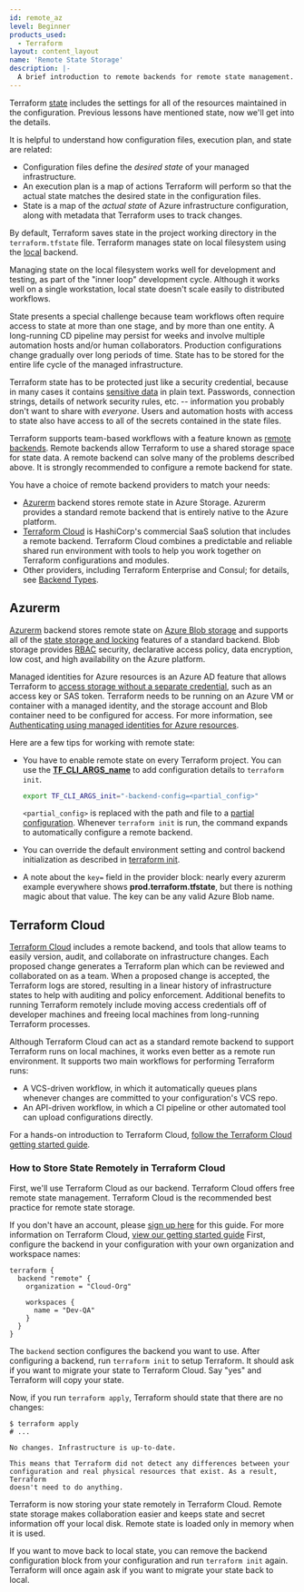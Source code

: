 ```yaml
---
id: remote_az
level: Beginner
products_used:
  - Terraform
layout: content_layout
name: 'Remote State Storage'
description: |-
  A brief introduction to remote backends for remote state management.
---
```


Terraform [state](https://www.terraform.io/docs/state/index.html) includes the settings for all of the resources maintained in the configuration. Previous lessons have mentioned state, now we'll get into the details.

It is helpful to understand how configuration files, execution plan, and state are related: 
* Configuration files define the _desired state_ of your managed infrastructure.
* An execution plan is a map of actions Terraform will perform so that the actual state matches the desired state in the configuration files. 
* State is a map of the _actual state_ of Azure infrastructure configuration, along with metadata that Terraform uses to track changes. 

By default, Terraform saves state in the project working directory in the `terraform.tfstate` file. Terraform manages state on local filesystem using the [local](https://www.terraform.io/docs/backends/types/local.html) backend. 

Managing state on the local filesystem works well for development and testing, as part of the "inner loop" development cycle. Although it works well on a single workstation, local state doesn't scale easily to distributed workflows. 

State presents a special challenge because team workflows often require access to state at more than one stage, and by more than one entity. A long-running CD pipeline may persist for weeks and involve multiple automation hosts and/or human collaborators. Production configurations change gradually over long periods of time. State has to be stored for the entire life cycle of the managed infrastructure.

Terraform state has to be protected just like a security credential, because in many cases it contains [sensitive data](https://www.terraform.io/docs/state/sensitive-data.html) in plain text. Passwords, connection strings, details of network security rules, etc. -- information you probably don't want to share with _everyone_. Users and automation hosts with access to state also have access to all of the secrets contained in the state files. 

Terraform supports team-based workflows with a feature known as [remote
backends](https://www.terraform.io/docs/backends/index.html). Remote backends allow Terraform to use a shared storage space for state data. A remote backend can solve many of the problems described above. It is strongly recommended to configure a remote backend for state. 

You have a choice of remote backend providers to match your needs:

* [Azurerm](#azurerm) backend stores remote state in Azure Storage. Azurerm provides a standard remote backend that is entirely native to the Azure platform.
* [Terraform Cloud](#terraform-cloud) is HashiCorp's commercial SaaS solution that includes a remote backend. Terraform Cloud combines a predictable and reliable shared run environment with tools to help you work together on Terraform configurations and modules. 
* Other providers, including Terraform Enterprise and Consul; for details, see [Backend Types](https://www.terraform.io/docs/backends/types/index.html).


## Azurerm

[Azurerm](https://www.terraform.io/docs/backends/types/azurerm.html) backend stores remote state on [Azure Blob storage](https://docs.microsoft.com/azure/storage/blobs/storage-blobs-introduction) and supports all of the [state storage and locking](https://www.terraform.io/docs/backends/state.html) features of a standard backend. Blob storage provides [RBAC](https://docs.microsoft.com/azure/storage/common/storage-auth-aad-rbac-cli?toc=%2fazure%2fstorage%2fblobs%2ftoc.json) security, declarative access policy, data encryption, low cost, and high availability on the Azure platform.

Managed identities for Azure resources is an Azure AD feature that allows Terraform to [access storage without a separate credential](https://docs.microsoft.com/azure/storage/common/storage-auth-aad-msi?toc=%2fazure%2fstorage%2fblobs%2ftoc.json), such as an access key or SAS token. Terraform needs to be running on an Azure VM or container with a managed identity, and the storage account and Blob container need to be configured for access. For more information, see [Authenticating using managed identities for Azure resources](https://www.terraform.io/docs/providers/azurerm/auth/managed_service_identity.html). 

Here are a few tips for working with remote state:

* You have to enable remote state on every Terraform project. You can use the **[TF_CLI_ARGS_name](https://www.terraform.io/docs/commands/environment-variables.html#tf_cli_args-and-tf_cli_args_name)** to add configuration details to `terraform init`. 

    ```bash
    export TF_CLI_ARGS_init="-backend-config=<partial_config>"
    ```
    `<partial_config>` is replaced with the path and file to a [partial configuration](https://www.terraform.io/docs/backends/config.html#partial-configuration). Whenever `terraform init` is run, the command expands to automatically configure a remote backend.

* You can override the default environment setting and control backend initialization as described in [terraform init](https://www.terraform.io/docs/commands/init.html#backend-initialization). 
* A note about the `key=` field in the provider block: nearly every azurerm example everywhere shows **prod.terraform.tfstate**, but there is nothing magic about that value. The key can be any valid Azure Blob name.


## Terraform Cloud

[Terraform Cloud](https://www.hashicorp.com/products/terraform/?utm_source=oss&utm_medium=getting-started&utm_campaign=terraform) includes a remote backend, and tools that allow teams to easily version, audit, and collaborate
on infrastructure changes. Each proposed change generates
a Terraform plan which can be reviewed and collaborated on as a team.
When a proposed change is accepted, the Terraform logs are stored,
resulting in a linear history of infrastructure states to
help with auditing and policy enforcement. Additional benefits to
running Terraform remotely include moving access
credentials off of developer machines and freeing local machines
from long-running Terraform processes.

Although Terraform Cloud can act as a standard remote backend to support Terraform runs on local machines, it works even better as a remote run environment. It supports two main workflows for performing Terraform runs:

- A VCS-driven workflow, in which it automatically queues plans whenever changes are committed to your configuration's VCS repo.
- An API-driven workflow, in which a CI pipeline or other automated tool can upload configurations directly.

For a hands-on introduction to Terraform Cloud, [follow the Terraform Cloud getting started guide](https://learn.hashicorp.com/terraform/cloud-gettingstarted/tfc_overview).


### How to Store State Remotely in Terraform Cloud

First, we'll use Terraform Cloud as our backend. Terraform Cloud
offers free remote state management. Terraform Cloud is the recommended best practice for remote state storage.

If you don't have an account, please [sign up here](https://app.terraform.io/signup) for this guide.
For more information on Terraform Cloud, [view our getting started guide](https://learn.hashicorp.com/terraform/cloud-gettingstarted/tfc_overview)
First, configure the backend in your configuration with your own organization and workspace names:

```hcl
terraform {
  backend "remote" {
    organization = "Cloud-Org"

    workspaces {
      name = "Dev-QA"
    }
  }
}
```

The `backend` section configures the backend you want to use. After
configuring a backend, run `terraform init` to setup Terraform. It should
ask if you want to migrate your state to Terraform Cloud. Say "yes" and Terraform
will copy your state.

Now, if you run `terraform apply`, Terraform should state that there are
no changes:

```shell
$ terraform apply
# ...

No changes. Infrastructure is up-to-date.

This means that Terraform did not detect any differences between your
configuration and real physical resources that exist. As a result, Terraform
doesn't need to do anything.
```

Terraform is now storing your state remotely in Terraform Cloud. Remote state
storage makes collaboration easier and keeps state and secret information
off your local disk. Remote state is loaded only in memory when it is used.

If you want to move back to local state, you can remove the backend configuration
block from your configuration and run `terraform init` again. Terraform will
once again ask if you want to migrate your state back to local.
